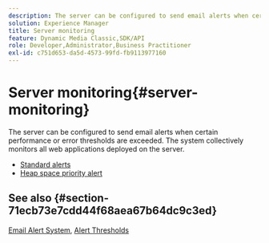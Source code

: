 ```yaml
---
description: The server can be configured to send email alerts when certain performance or error thresholds are exceeded. The system collectively monitors all web applications deployed on the server.
solution: Experience Manager
title: Server monitoring
feature: Dynamic Media Classic,SDK/API
role: Developer,Administrator,Business Practitioner
exl-id: c751d653-da5d-4573-99fd-fb9113977160
---
```

# Server monitoring{#server-monitoring}

The server can be configured to send email alerts when certain performance or error thresholds are exceeded. The system collectively monitors all web applications deployed on the server.

* [Standard alerts](r-standard-alerts.md)
* [Heap space priority alert](c-heap-space-priority-alert.md)

## See also {#section-71ecb73e7cdd44f68aea67b64dc9c3ed}

[Email Alert System](../../../../is-api/image-serving-api-ref/c-configuration-and-administration/c-server-settings/r-monitoring-and-alerting-system.md#reference-4b604b5f8b014ecca89cf55d8ebb2d39), [Alert Thresholds](../../../../is-api/image-serving-api-ref/c-configuration-and-administration/c-server-settings/r-alert-thresholds.md#reference-a77d3f92f456419a878bf18782d38922)
